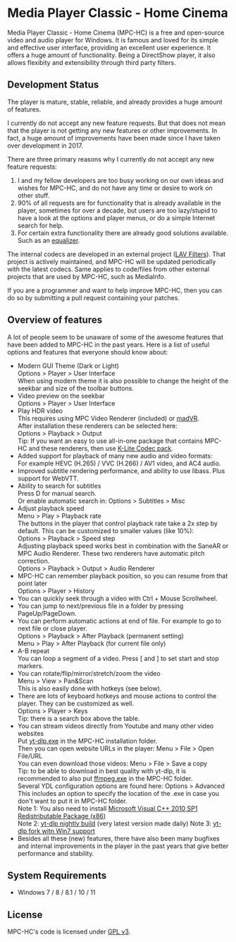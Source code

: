 # Media Player Classic - Home Cinema

Media Player Classic - Home Cinema (MPC-HC) is a free and open-source video and audio player for Windows. It is famous and loved for its simple and effective user interface, providing an excellent user experience. It offers a huge amount of functionality. Being a DirectShow player, it also allows flexibity and extensibility through third party filters.

## Development Status

The player is mature, stable, reliable, and already provides a huge amount of features.

I currently do not accept any new feature requests. But that does not mean that the player is not getting any new features or other improvements. In fact, a huge amount of improvements have been made since I have taken over development in 2017.

There are three primary reasons why I currently do not accept any new feature requests:<br/>
1) I and my fellow developers are too busy working on our own ideas and wishes for MPC-HC, and do not have any time or desire to work on other stuff.<br/>
2) 90% of all requests are for functionality that is already available in the player, sometimes for over a decade, but users are too lazy/stupid to have a look at the options and player menus, or do a simple Internet search for help.<br/>
3) For certain extra functionality there are already good solutions available. Such as an [equalizer](https://sourceforge.net/projects/equalizerapo/).

The internal codecs are developed in an external project ([LAV Filters](https://github.com/Nevcairiel/LAVFilters)). That project is actively maintained, and MPC-HC will be updated periodically with the latest codecs. Same applies to code/files from other external projects that are used by MPC-HC, such as MediaInfo.

If you are a programmer and want to help improve MPC-HC, then you can do so by submitting a pull request containing your patches.

## Overview of features

A lot of people seem to be unaware of some of the awesome features that have been added to MPC-HC in the past years. Here is a list of useful options and features that everyone should know about:
* Modern GUI Theme (Dark or Light)<br/>
Options > Player > User Interface<br/>
When using modern theme it is also possible to change the height of the seekbar and size of the toolbar buttons.<br/>
* Video preview on the seekbar<br/>
Options > Player > User Interface
* Play HDR video<br/>
This requires using MPC Video Renderer (included) or [madVR](http://forum.doom9.org/showthread.php?t=146228).<br/>
After installation these renderers can be selected here:<br/>
Options > Playback > Output<br/>
Tip: If you want an easy to use all-in-one package that contains MPC-HC and these renderers, then use [K-Lite Codec pack](http://codecguide.com/download_kl.htm).
* Added support for playback of many new audio and video formats:<br/>
For example HEVC (H.265) / VVC (H.266) / AV1 video, and AC4 audio.<br/>
* Improved subtitle rendering performance, and ability to use libass. Plus support for WebVTT.
* Ability to search for subtitles<br/>
Press D for manual search.<br/>
Or enable automatic search in: Options > Subtitles > Misc<br/>
* Adjust playback speed<br/>
Menu > Play > Playback rate<br/>
The buttons in the player that control playback rate take a 2x step by default. This can be customized to smaller values (like 10%):<br/>
Options > Playback > Speed step<br/>
Adjusting playback speed works best in combination with the SaneAR or MPC Audio Renderer. These two renderers have automatic pitch correction.<br/>
Options > Playback > Output > Audio Renderer
* MPC-HC can remember playback position, so you can resume from that point later<br/>
Options > Player > History
* You can quickly seek through a video with Ctrl + Mouse Scrollwheel.
* You can jump to next/previous file in a folder by pressing PageUp/PageDown.
* You can perform automatic actions at end of file. For example to go to next file or close player.<br/>
Options > Playback > After Playback (permanent setting)<br/>
Menu > Play > After Playback (for current file only)
* A-B repeat<br/>
You can loop a segment of a video. Press \[ and \] to set start and stop markers.
* You can rotate/flip/mirror/stretch/zoom the video<br/>
Menu > View > Pan&Scan<br/>
This is also easily done with hotkeys (see below).
* There are lots of keyboard hotkeys and mouse actions to control the player. They can be customized as well.<br/>
Options > Player > Keys<br/>
Tip: there is a search box above the table.
* You can stream videos directly from Youtube and many other video websites<br/>
Put [yt-dlp.exe](https://github.com/yt-dlp/yt-dlp/releases) in the MPC-HC installation folder.<br/>
Then you can open website URLs in the player: Menu > File > Open File/URL<br/>
You can even download those videos: Menu > File > Save a copy<br/>
Tip: to be able to download in best quality with yt-dlp, it is recommended to also put [ffmpeg.exe](https://www.gyan.dev/ffmpeg/builds/) in the MPC-HC folder.<br/>
Several YDL configuration options are found here: Options > Advanced<br/>
This includes an option to specify the location of the .exe in case you don't want to put it in MPC-HC folder.<br/>
Note 1: You also need to install [Microsoft Visual C++ 2010 SP1 Redistributable Package (x86)](https://download.microsoft.com/download/1/6/5/165255E7-1014-4D0A-B094-B6A430A6BFFC/vcredist_x86.exe)<br/>
Note 2: [yt-dlp nightly build](https://github.com/yt-dlp/yt-dlp-nightly-builds/) (very latest version made daily)
Note 3: [yt-dlp fork witn Win7 support](https://github.com/nicolaasjan/yt-dlp/releases)
* Besides all these (new) features, there have also been many bugfixes and internal improvements in the player in the past years that give better performance and stability.

## System Requirements

* Windows 7 / 8 / 8.1 / 10 / 11

## License

MPC-HC's code is licensed under [GPL v3](/COPYING.txt).
